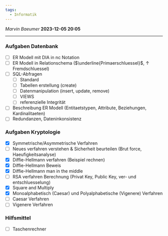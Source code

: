 ```yaml
---
tags:
  - Informatik
---
```

*Marvin Baeumer* **2023-12-05 20:05**

---
### Aufgaben Datenbank
- [ ] ER Modell mit DIA in nc Notation
- [ ] ER Modell in Relationschema  ($\underline{Primaerschluessel}$, $\uparrow$ Fremdschluessel)
- [ ] SQL-Abfragen 
	- [ ] Standard
	- [ ] Tabellen erstellung (create)
	- [ ] Datenmanipulation (insert, update, remove)
	- [ ] VIEWS
	- [ ] referenzielle Integrität
- [ ] Beschreibung ER Modell (Entitaetstypen, Attribute, Beziehungen, Kardinalitaeten)
- [ ] Redundanzen, Dateninkonsistenz
### Aufgaben Kryptologie
- [x] Symmetrische/Asymmetrische Verfahren
- [ ] Neues verfahren verstehen & Sicherheit beurteilen (Brut force, Haeufigkeitsanalyse)
- [x] Diffie-Hellmann verfahren (Beispiel rechnen)
- [x] Diffie-Hellmann Beweis 
- [x] Diffie-Hellmann man in the middle
- [ ] RSA verfahren Berechnung (Privat Key, Public Key, ver- und entschluesselung)
- [x] Square and Multiply
- [x] Monoalphabetisch (Caesar) und Polyalphabetische (Vigenere) Verfahren 
- [ ] Caesar Verfahren
- [ ] Vigenere Verfahren
### Hilfsmittel
- [ ] Taschenrechner 
